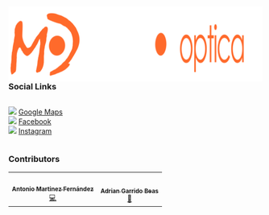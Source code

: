 <img src="assets/imgs/icons/mayoroptica-fondonull.webp"
     style="float: left; margin-right: 10px;" />

### Social Links

<div style='display:flex;align-content:center'>

  <image src="https://cdn.icon-icons.com/icons2/3053/PNG/512/google_maps_macos_bigsur_icon_190117.png" style='width:24px'></image>
  [Google Maps](https://goo.gl/maps/RSQb5gg4NfQNF8u19) <br>
  <image src="https://cdn.icon-icons.com/icons2/555/PNG/512/facebook_icon-icons.com_53612.png" style='width:24px'></image>
  [Facebook](https://www.facebook.com/people/Mayor-%C3%93ptica-Puente-Tocinos/100054706842854/)<br>
  <image src="https://cdn.icon-icons.com/icons2/1584/PNG/512/3721672-instagram_108066.png" style='width:24px'></image>
  [Instagram]()

</div>

### Contributors

<table>
  <tr>
    <td align="center"><a href="https://github.com/AntonioMrtz"><img src="https://avatars.githubusercontent.com/u/60626957?s=400&u=0ded0c4e084d7aea817e4623e2cb89590bcab6a2&v=4" width="100px;" alt=""/><br /><sub><b>Antonio Martinez Fernández</b></sub></a><br /><a href="https://antoniomrtz.github.io/Antonio-Martinez-Portafolio/" title="Code">💻</a></td>
    <td align="center"><a href="https://www.artstation.com/er_camarero"><img src="https://cdnb.artstation.com/p/users/avatars/001/799/079/large/7b178a59b8acb3d6e74b4c17b24a3cb3.jpg?1581854027" width="100px;" alt=""/><br /><sub><b>Adrian Garrido Beas</b></sub></a><br /><a href="https://www.artstation.com/er_camarero" title="Bug reports">🎨</td>
  </tr>
</table>


 
